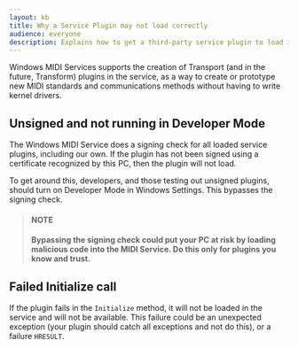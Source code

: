 ```yaml
---
layout: kb
title: Why a Service Plugin may not load correctly
audience: everyone
description: Explains how to get a third-party service plugin to load in Windows MIDI Services.
---
```


Windows MIDI Services supports the creation of Transport (and in the future, Transform) plugins in the service, as a way to create or prototype new MIDI standards and communications methods without having to write kernel drivers.

## Unsigned and not running in Developer Mode

The Windows MIDI Service does a signing check for all loaded service plugins, including our own. If the plugin has not been signed using a certificate recognized by this PC, then the plugin will not load.

To get around this, developers, and those testing out unsigned plugins, should turn on Developer Mode in Windows Settings. This bypasses the signing check.

> <h4>NOTE<h4>
> Bypassing the signing check could put your PC at risk by loading malicious code into the MIDI Service. Do this only for plugins you know and trust.

## Failed Initialize call

If the plugin fails in the `Initialize` method, it will not be loaded in the service and will not be available. This failure could be an unexpected exception (your plugin should catch all exceptions and not do this), or a failure `HRESULT`.
